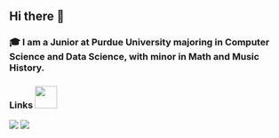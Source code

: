 ## Hi there 👋
### :mortar_board: I am a Junior at Purdue University majoring in Computer Science and Data Science, with minor in Math and Music History.

###  Links <img height="40" src="https://data.whicdn.com/images/188337945/original.gif"/> 
[![](https://img.shields.io/badge/-linkedin-0073B1?style=flat-square)](https://www.linkedin.com/in/shengyangwu/)
[![](https://img.shields.io/badge/-resume-332B40?style=flat-square)](https://resume.io/r/zUDFmwciy)

<!--
**StevenWu2001/StevenWu2001** is a ✨ _special_ ✨ repository because its `README.md` (this file) appears on your GitHub profile.

Here are some ideas to get you started:

- 🔭 I’m currently working on ...
- 🌱 I’m currently learning ...
- 👯 I’m looking to collaborate on ...
- 🤔 I’m looking for help with ...
- 💬 Ask me about ...
- 📫 How to reach me: ...
- 😄 Pronouns: ...
- ⚡ Fun fact: ...
-->
